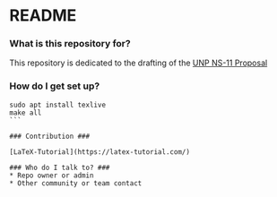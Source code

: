 # README #

### What is this repository for? ###

This repository is dedicated to the drafting of the 
[UNP NS-11 Proposal](https://universitynanosat.org/downloads/rfp-ns-11.pdf)

### How do I get set up? ###

````
sudo apt install texlive
make all
```

### Contribution ###

[LaTeX-Tutorial](https://latex-tutorial.com/)

### Who do I talk to? ###
* Repo owner or admin
* Other community or team contact

